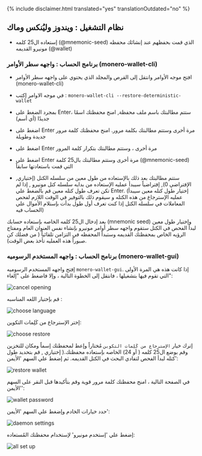 {% include disclaimer.html translated="yes" translationOutdated="no" %}

## نظام التشغيل : ويندوز وليُنكس وماك

- إستعاده ال25 كلمه (@mnemonic-seed) الذي قمت بحفظهم عند إنشائك محفظه مونيرو القديمه (@wallet)

### برنامج الحساب : واجهه سطر الأوامر (monero-wallet-cli)

- افتح موجه الأوامر وانتقل إلى القرص والمجلد الذي يحتوي على واجهه سطر الأوامر (monero-wallet-cli)

- في موجه الاوامر إكتب :  `monero-wallet-cli --restore-deterministic-wallet`

- بمجرد الضغط على Enter، ستتم مطالبتك باسم ملف محفظة, امنح محفظتك اسمًا جديدًا (أي أسم)

- اضغط على Enter مرة أخرى وستتم مطالبتك بكلمة مرور. امنح محفظتك كلمة مرور جديدة وطويلة

- اضغط على Enter مرة أخرى ، وستتم مطالبتك بتكرار كلمة المرور

- اضغط على Enter مرة أخرى وستتم مطالبتك بال25 كلمة (@mnemonic-seed) التي قمت باستعادتها سابقاً

-  ستتم مطالبتك بعد ذلك بالإستعاده من طول معين من سلسله الكتل (إختياري, الإفتراضي 0), إفتراضياً سيبدأ عمليه الإستعاده من بدايه سلسله كتل مونيرو , إذا لم تكن تعرف طول كتله معين قم بالضغط علي Enter. (إختيار طول كتله معين سيبدأ عمليه الإسترجاع من هذه الكتله و سيقوم ذلك بالتوفير في الوقت اللازم لفحص المعاملات في سلسله الكتل إذا كنت تعرف أول طول بدأت بإستلام الأموال علي الحساب فيه)

بعد إدخال ال25 كلمه الخاصه بإستعاده حسابك (mnemonic seed) وإختيار طول معين لبدأ الفحص في الكتل ستقوم واجهه سطر أوامر مونيرو بإنشاء نفس العنوان العام ومفتاح الرؤيه الخاص بمحفظتك القديمه وستبدأ المحفظه في التزامن تلقائياً ( من فضلك كن صبوراً هذه العمليه تأخذ بعض الوقت).

### برنامج الحساب : واجهه المستخدم الرسوميه (monero-wallet-gui)

إفتح واجهه المستخدم الرسوميه `monero-wallet-gui`. إذا كانت هذه هي المرة الأولى التي تقوم فيها بتشغيلها ، فانتقل إلى الخطوة التالية ، وإلا فاضغط على "إلغاء":

![cancel opening](/img/resources/user-guides/en/restore_account/cancel-opening.png)

قم بإختيار اللغه المناسبه :

![choose language](/img/resources/user-guides/en/restore_account/choose-language.png)

إختر الإسترجاع من كَلِمات التكوين:

![choose restore](/img/resources/user-guides/en/restore_account/choose-restore.png)

إترك خيار `الإسترجاع من كَلِمات التكوين` مُختاراً وإعط لمحفظتك إسماً ومكان للتخزين وقم بوضع ال25 كلمه ( أو 24) الخاصه بإستعاده محفظتك.( إختياري , قم بتحديد طول كتله لبدأ الفحص لتفادي البحث في الكتل القديمه. ثم إضغط علي السهم 'الأيمن':

![restore wallet](/img/resources/user-guides/en/restore_account/restore-wallet.png)

في الصفحة التالية ، امنح محفظتك كلمة مرور قوية وقم بتأكيدها قبل النقر على السهم 'الأيمن':

![wallet password](/img/resources/user-guides/en/restore_account/wallet-password.png)

حدد خيارات الخادم وإضغط علي السهم 'الأيمن':

![daemon settings](/img/resources/user-guides/en/restore_account/daemon-settings.png)

إضغط علي 'إستخدم مونيرو' لإستخدام محفظتك المُستعاده:

![all set up](/img/resources/user-guides/en/restore_account/all-set-up.png)
